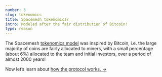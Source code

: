 ```yaml
---
number: 3
slug: tokenomics
title: Spacemesh tokenomics?
intro: Modeled after the fair distribution of Bitcoin!
type: reason
---
```


The Spacemesh [tokenomics model](https://spacemesh.io/blog/spacemesh-economics-intro/) was inspired by Bitcoin, i.e. the large majority of coins are fairly allocated to miners, with a small percentage (about 6%) allocated to the team and initial investors, over a period of almost 2000 years!


Now let’s learn about [how the protocol works. →](/protocol)